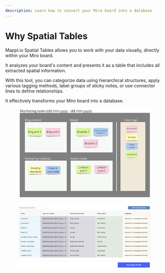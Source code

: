 ```yaml
---
description: Learn how to convert your Miro board into a database
---
```


# Why Spatial Tables

Mappl.io Spatial Tables allows you to work with your data visually, directly within your Miro board.

It analyzes your board's content and presents it as a table that includes all extracted spatial information.

With this tool, you can categorize data using hierarchical structures, apply various tagging methods, label groups of sticky notes, or use connector lines to define relationships.

It effectively transforms your Miro board into a database.



<figure><img src=".gitbook/assets/GettingStarted_SpatialTables_01 (1).png" alt=""><figcaption></figcaption></figure>



<figure><img src=".gitbook/assets/GettingStarted_Result_01.png" alt=""><figcaption></figcaption></figure>
